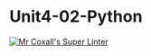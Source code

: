 # Unit4-02-Python
[![Mr Coxall's Super Linter](https://github.com/ICS3U-C-Programming-ReidM/Unit4-02-Python/workflows/Mr%20Coxall's%20Super%20Linter/badge.svg)](https://github.com/ICS3U-C-Programming-ReidM/Unit4-02-Python/actions/)
